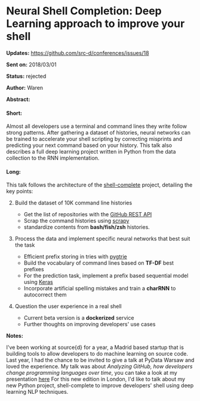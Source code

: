 # Neural Shell Completion: Deep Learning approach to improve your shell

**Updates:** https://github.com/src-d/conferences/issues/18

**Sent on:** 2018/03/01

**Status:** rejected

**Author:** Waren

**Abstract:**

#### Short:
Almost all developers use a terminal and command lines they write follow strong patterns. After gathering a dataset of histories, neural networks can be trained to accelerate your shell scripting by correcting misprints and predicting your next command based on your history. This talk also describes a full deep learning project written in Python from the data collection to the RNN implementation.


#### Long:
This talk follows the architecture of the [shell-complete](https://github.com/src-d/shell-complete) project, detailing the key points:

2. Build the dataset of 10K command line histories
    * Get the list of repositories with the [GitHub REST API](https://developer.github.com/v3/)
    * Scrap the command histories using [scrapy](https://scrapy.org/)
    * standardize contents from **bash/fish/zsh** histories.  
  
2. Process the data and implement specific neural networks that best suit the task
    * Efficient prefix storing in tries with [pygtrie](https://github.com/google/pygtrie)
    * Build the vocabulary of command lines based on **TF-DF** best prefixes
    * For the prediction task, implement a prefix based sequential model using [Keras](https://keras.io/)
    * Incorporate artificial spelling mistakes and train a **charRNN** to autocorrect them

3. Question the user experience in a real shell
    * Current beta version is a **dockerized** service
    * Further thoughts on improving developers' use cases


**Notes:**

I've been working at source{d} for a year, a Madrid based startup that is building tools to allow developers to do machine learning on source code. Last year, I had the chance to be invited to give a talk at PyData Warsaw and loved the experience. My talk was about *Analyzing GitHub, how developers change programming languages over time*, you can take a look at my presentation [here](https://warenlg.github.io/pydata-warsaw-2017/) For this new edition in London, I'd like to talk about my new Python project, shell-complete to improve developers' shell using deep learning NLP techniques.
